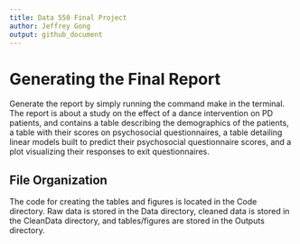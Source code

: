 ```yaml
---
title: Data 550 Final Project
author: Jeffrey Gong
output: github_document
---
```

# Generating the Final Report

Generate the report by simply running the command make in the terminal. The report is about a study on the effect of a dance intervention on PD patients, and contains a table describing the demographics of the patients, a table with their scores on psychosocial questionnaires, a table detailing linear models built to predict their psychosocial questionnaire scores, and a plot visualizing their responses to exit questionnaires.

## File Organization

The code for creating the tables and figures is located in the Code directory. Raw data is stored in the Data directory, cleaned data is stored in the CleanData directory, and tables/figures are stored in the Outputs directory.

